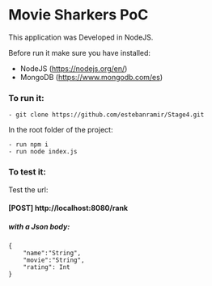 # Movie Sharkers PoC
This application was Developed in NodeJS.

Before run it make sure you have installed:
 - NodeJS (https://nodejs.org/en/)
 - MongoDB (https://www.mongodb.com/es)

### To run it:

```
- git clone https://github.com/estebanramir/Stage4.git
```
In the root folder of the project:
```
- run npm i
- run node index.js
```
### To test it:

Test the url:

#### [POST] http://localhost:8080/rank

##### with a Json body:
```
{
    "name":"String",
    "movie":"String",
    "rating": Int 
}
```